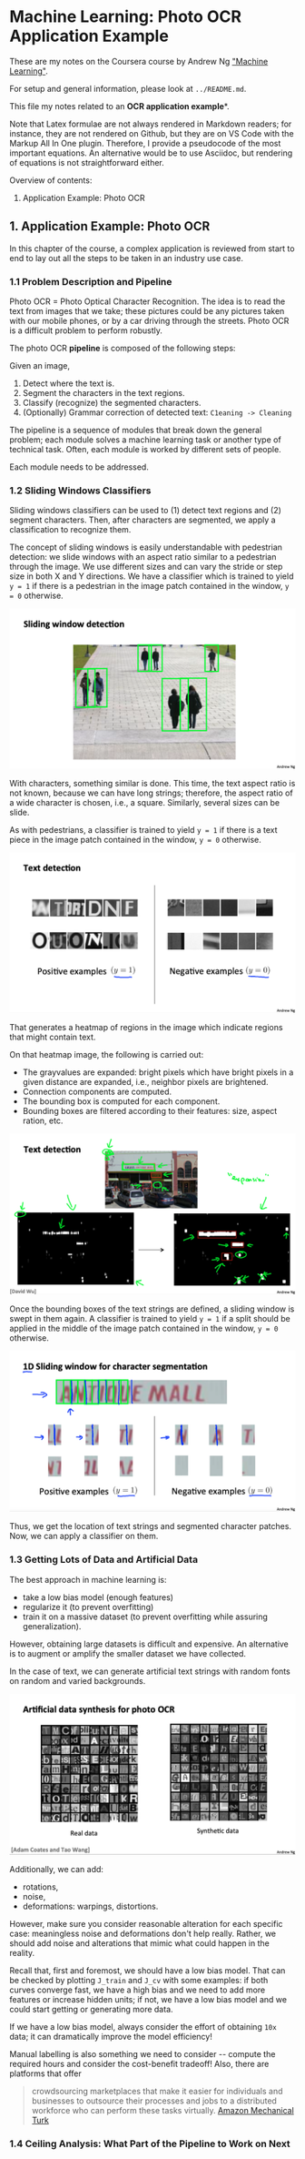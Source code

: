 # Machine Learning: Photo OCR Application Example

These are my notes on the Coursera course by Andrew Ng ["Machine Learning"](https://www.coursera.org/learn/machine-learning).

For setup and general information, please look at `../README.md`.

This file my notes related to an **OCR application example***.

Note that Latex formulae are not always rendered in Markdown readers; for instance, they are not rendered on Github, but they are on VS Code with the Markup All In One plugin.
Therefore, I provide a pseudocode of the most important equations.
An alternative would be to use Asciidoc, but rendering of equations is not straightforward either.

Overview of contents:

1. Application Example: Photo OCR

## 1. Application Example: Photo OCR

In this chapter of the course, a complex application is reviewed from start to end to lay out all the steps to be taken in an industry use case.

### 1.1 Problem Description and Pipeline

Photo OCR = Photo Optical Character Recognition. The idea is to read the text  from images that we take; these pictures could be any pictures taken with our mobile phones, or by a car driving through the streets. Photo OCR is a difficult problem to perform robustly.

The photo OCR **pipeline** is composed of the following steps:

Given an image,

1. Detect where the text is.
2. Segment the characters in the text regions.
3. Classify (recognize) the segmented characters.
4. (Optionally) Grammar correction of detected text: `C1eaning -> Cleaning`

The pipeline is a sequence of modules that break down the general problem; each module solves a machine learning task or another type of technical task. Often, each module is worked by different sets of people.

Each module needs to be addressed.

### 1.2 Sliding Windows Classifiers

Sliding windows classifiers can be used to (1) detect text regions and (2) segment characters. Then, after characters are segmented, we apply a classification to recognize them.

The concept of sliding windows is easily understandable with pedestrian detection: we slide windows with an aspect ratio similar to a pedestrian through the image. We use different sizes and can vary the stride or step size in both X and Y directions. We have a classifier which is trained to yield `y = 1` if there is a pedestrian in the image patch contained in the window, `y = 0` otherwise.

![Pedestrian Detection: Sliding Window](./pics/pedestrian_detection.png)

With characters, something similar is done. This time, the text aspect ratio is not known, because we can have long strings; therefore, the aspect ratio of a wide character is chosen, i.e., a square. Similarly, several sizes can be slide.

As with pedestrians, a classifier is trained to yield `y = 1` if there is a text piece in the image patch contained in the window, `y = 0` otherwise.

![Text Detection: Classification](./pics/text_detection_classification.png)

That generates a heatmap of regions in the image which indicate regions that might contain text.

On that heatmap image, the following is carried out:

- The grayvalues are expanded: bright pixels which have bright pixels in a given distance are expanded, i.e., neighbor pixels are brightened.
- Connection components are computed.
- The bounding box is computed for each component.
- Bounding boxes are filtered according to their features: size, aspect ration, etc.

![Text Detection: Heat Map](./pics/text_detection_heatmap.png)

Once the bounding boxes of the text strings are defined, a sliding window is swept in them again. A classifier is trained to yield `y = 1` if a split should be applied in the middle of the image patch contained in the window, `y = 0` otherwise.

![Text Detection: Segmentation](./pics/text_detection_segmentation.png)

Thus, we get the location of text strings and segmented character patches. Now, we can apply a classifier on them.

### 1.3 Getting Lots of Data and Artificial Data

The best approach in machine learning is:

- take a low bias model (enough features)
- regularize it (to prevent overfitting)
- train it on a massive dataset (to prevent overfitting while assuring generalization).

However, obtaining large datasets is difficult and expensive. An alternative is to augment or amplify the smaller dataset we have collected.

In the case of text, we can generate artificial text strings with random fonts on random and varied backgrounds.

![Synthetic Text Data](./pics/synthetic_text_data.png)

Additionally, we can add:

- rotations,
- noise,
- deformations: warpings, distortions.
  
However, make sure you consider reasonable alteration for each specific case: meaningless noise and deformations don't help really. Rather, we should add noise and alterations that mimic what could happen in the reality.

Recall that, first and foremost, we should have a low bias model. That can be checked by plotting `J_train` and `J_cv` with some examples: if both curves converge fast, we have a high bias and we need to add more features or increase hidden units; if not, we have a low bias model and we could start getting or generating more data.

If we have a low bias model, always consider the effort of obtaining `10x` data; it can dramatically improve the model efficiency!

Manual labelling is also something we need to consider -- compute the required hours and consider the cost-benefit tradeoff! Also, there are platforms that offer

> crowdsourcing marketplaces that make it easier for individuals and businesses to outsource their processes and jobs to a distributed workforce who can perform these tasks virtually. [Amazon Mechanical Turk](https://www.mturk.com)

### 1.4 Ceiling Analysis: What Part of the Pipeline to Work on Next

